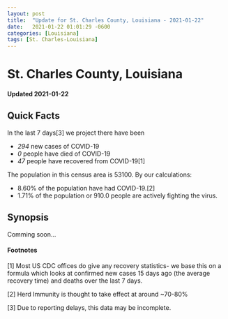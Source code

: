 ```yaml
---
layout: post
title:  "Update for St. Charles County, Louisiana - 2021-01-22"
date:   2021-01-22 01:01:29 -0600
categories: [Louisiana]
tags: [St. Charles-Louisiana]
---
```


# St. Charles County, Louisiana
#### Updated 2021-01-22

## Quick Facts

In the last 7 days[3] we project there have been
- *294* new cases of COVID-19
- *0* people have died of COVID-19
- *47* people have recovered from COVID-19[1]

The population in this census area is 53100. By our calculations:
- 8.60% of the population have had COVID-19.[2]
- 1.71% of the population or 910.0 people are actively fighting the virus.

## Synopsis

Comming soon...


#### Footnotes

[1] Most US CDC offices do give any recovery statistics- we base this on a formula which looks at confirmed new cases
15 days ago (the average recovery time) and deaths over the last 7 days.

[2] Herd Immunity is thought to take effect at around ~70-80%

[3] Due to reporting delays, this data may be incomplete.
 
    